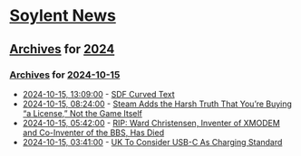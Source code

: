 # [Soylent News](../../../README.md)

## [Archives](../../index.md) for [2024](../index.md)

### [Archives](../../index.md) for [2024-10-15](index.md)

* [2024-10-15, 13:09:00](https://soylentnews.org/article.pl?sid=24/10/14/2019259&from=rss) - [SDF Curved Text](https://soylentnews.org/article.pl?sid=24/10/14/2019259&from=rss)
* [2024-10-15, 08:24:00](https://soylentnews.org/article.pl?sid=24/10/14/1614248&from=rss) - [Steam Adds the Harsh Truth That You’re Buying “a License,” Not the Game Itself](https://soylentnews.org/article.pl?sid=24/10/14/1614248&from=rss)
* [2024-10-15, 05:42:00](https://soylentnews.org/article.pl?sid=24/10/15/0025236&from=rss) - [RIP: Ward Christensen, Inventer of XMODEM and Co-Inventer of the BBS, Has Died](https://soylentnews.org/article.pl?sid=24/10/15/0025236&from=rss)
* [2024-10-15, 03:41:00](https://soylentnews.org/article.pl?sid=24/10/14/1612235&from=rss) - [UK To Consider USB-C As Charging Standard ](https://soylentnews.org/article.pl?sid=24/10/14/1612235&from=rss)
